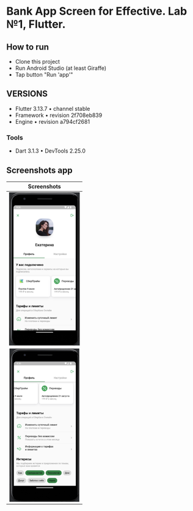 # Bank App Screen for Effective. Lab №1, Flutter.

## How to run

* Clone this project
* Run Android Studio (at least Giraffe)
* Tap button "Run 'app'"

## VERSIONS

* Flutter 3.13.7 • channel stable
* Framework • revision 2f708eb839
* Engine • revision a794cf2681
### Tools 
* Dart 3.1.3 • DevTools 2.25.0

## Screenshots app
|                      Screenshots                       |
|:------------------------------------------------------:|
| <img src="assets/first_screenshot.webp" height="400">  | 
| <img src="assets/second_screenshot.webp" height="400"> |
